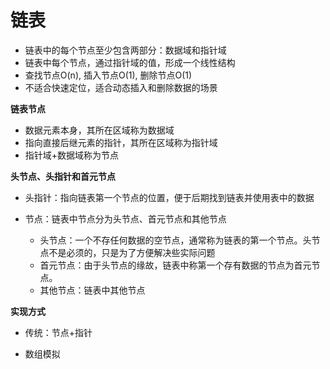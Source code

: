 # 链表

* 链表中的每个节点至少包含两部分：数据域和指针域
* 链表中每个节点，通过指针域的值，形成一个线性结构
* 查找节点O(n), 插入节点O(1), 删除节点O(1)
*  不适合快速定位，适合动态插入和删除数据的场景

**链表节点**

* 数据元素本身，其所在区域称为数据域
* 指向直接后继元素的指针，其所在区域称为指针域
* 指针域+数据域称为节点

**头节点、头指针和首元节点**

* 头指针：指向链表第一个节点的位置，便于后期找到链表并使用表中的数据

* 节点：链表中节点分为头节点、首元节点和其他节点

  * 头节点：一个不存任何数据的空节点，通常称为链表的第一个节点。头节点不是必须的，只是为了方便解决些实际问题
  * 首元节点：由于头节点的缘故，链表中称第一个存有数据的节点为首元节点。
  * 其他节点：链表中其他节点

    

**实现方式**

* 传统：节点+指针

* 数组模拟
